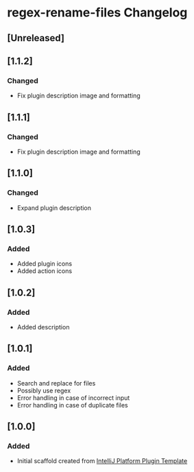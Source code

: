 <!-- Keep a Changelog guide -> https://keepachangelog.com -->

# regex-rename-files Changelog

## [Unreleased]
## [1.1.2]
### Changed
- Fix plugin description image and formatting

## [1.1.1]
### Changed
- Fix plugin description image and formatting

## [1.1.0]
### Changed
- Expand plugin description

## [1.0.3]
### Added
- Added plugin icons
- Added action icons

## [1.0.2]
### Added
- Added description

## [1.0.1]
### Added
- Search and replace for files
- Possibly use regex
- Error handling in case of incorrect input
- Error handling in case of duplicate files

## [1.0.0]
### Added
- Initial scaffold created from [IntelliJ Platform Plugin Template](https://github.com/JetBrains/intellij-platform-plugin-template)
